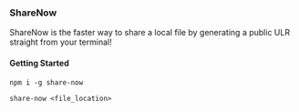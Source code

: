 ### ShareNow

ShareNow is the faster way to share a local file by generating a public ULR straight from your terminal!

#### Getting Started

`npm i -g share-now`

`share-now <file_location>`
